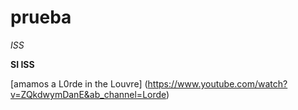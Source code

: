 # prueba

*ISS*

**SI ISS**

[amamos a L0rde in the Louvre] (https://www.youtube.com/watch?v=ZQkdwymDanE&ab_channel=Lorde)

